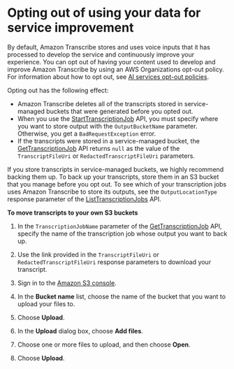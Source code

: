 # Opting out of using your data for service improvement<a name="opt-out"></a>

By default, Amazon Transcribe stores and uses voice inputs that it has processed to develop the service and continuously improve your experience\. You can opt out of having your content used to develop and improve Amazon Transcribe by using an AWS Organizations opt\-out policy\. For information about how to opt out, see [AI services opt\-out policies](https://docs.aws.amazon.com/organizations/latest/userguide/orgs_manage_policies_ai-opt-out.html)\.

Opting out has the following effect:
+ Amazon Transcribe deletes all of the transcripts stored in service\-managed buckets that were generated before you opted out\.
+ When you use the [StartTranscriptionJob](API_StartTranscriptionJob.md) API, you must specify where you want to store output with the `OutputBucketName` parameter\. Otherwise, you get a `BadRequestException` error\.
+ If the transcripts were stored in a service\-managed bucket, the [GetTranscriptionJob](API_GetTranscriptionJob.md) API returns `null` as the value of the `TranscriptFileUri` or `RedactedTranscriptFileUri` parameters\.

If you store transcripts in service\-managed buckets, we highly recommend backing them up\. To back up your transcripts, store them in an S3 bucket that you manage before you opt out\. To see which of your transcription jobs uses Amazon Transcribe to store its outputs, see the `OutputLocationType` response parameter of the [ListTranscriptionJobs](API_ListTranscriptionJobs.md) API\.

**To move transcripts to your own S3 buckets**



1.  In the `TranscriptionJobName` parameter of the [GetTranscriptionJob](API_GetTranscriptionJob.md) API, specify the name of the transcription job whose output you want to back up\.

1. Use the link provided in the `TranscriptFileUri` or `RedactedTranscriptFileUri` response parameters to download your transcript\.

1. Sign in to the [Amazon S3 console](https://console.aws.amazon.com/s3/)\.

1. In the **Bucket name** list, choose the name of the bucket that you want to upload your files to\.

1. Choose **Upload**\.

1. In the **Upload** dialog box, choose **Add files**\.

1. Choose one or more files to upload, and then choose **Open**\.

1. Choose **Upload**\.